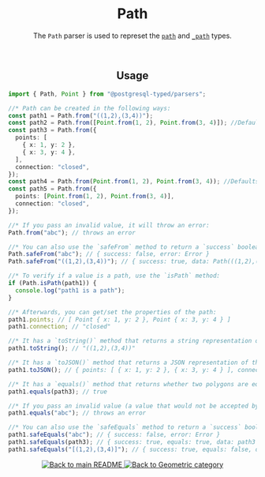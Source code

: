 <h1 align="center">
	Path
</h1>
<p align="center">
  The <code>Path</code> parser is used to represet the <a href="https://www.postgresql.org/docs/current/datatype-geometric.html#id-1.5.7.16.9"><code>path</code></a> and <a href="https://www.postgresql.org/docs/current/datatype-geometric.html#id-1.5.7.16.9"><code>_path</code></a> types.
</p>
<br/>

<!-- Usage -->
<h2 align="center">
	Usage
</h2>

```ts
import { Path, Point } from "@postgresql-typed/parsers";

//* Path can be created in the following ways:
const path1 = Path.from("((1,2),(3,4))");
const path2 = Path.from([Point.from(1, 2), Point.from(3, 4)]); //Defaults connection to `open`
const path3 = Path.from({
  points: [
    { x: 1, y: 2 },
    { x: 3, y: 4 },
  ],
  connection: "closed",
});
const path4 = Path.from(Point.from(1, 2), Point.from(3, 4)); //Defaults connection to `open`
const path5 = Path.from({
  points: [Point.from(1, 2), Point.from(3, 4)],
  connection: "closed",
});

//* If you pass an invalid value, it will throw an error:
Path.from("abc"); // throws an error

//* You can also use the `safeFrom` method to return a `success` boolean instead of throwing an error:
Path.safeFrom("abc"); // { success: false, error: Error }
Path.safeFrom("((1,2),(3,4))"); // { success: true, data: Path(((1,2),(3,4))) }

//* To verify if a value is a path, use the `isPath` method:
if (Path.isPath(path1)) {
  console.log("path1 is a path");
}

//* Afterwards, you can get/set the properties of the path:
path1.points; // [ Point { x: 1, y: 2 }, Point { x: 3, y: 4 } ]
path1.connection; // "closed"

//* It has a `toString()` method that returns a string representation of the polygon:
path1.toString(); // "((1,2),(3,4))"

//* It has a `toJSON()` method that returns a JSON representation of the polygon:
path1.toJSON(); // { points: [ { x: 1, y: 2 }, { x: 3, y: 4 } ], connection: "closed" }

//* It has a `equals()` method that returns whether two polygons are equal:
path1.equals(path3); // true

//* If you pass an invalid value (a value that would not be accepted by the `from` method), it will throw an error:
path1.equals("abc"); // throws an error

//* You can also use the `safeEquals` method to return a `success` boolean instead of throwing an error:
path1.safeEquals("abc"); // { success: false, error: Error }
path1.safeEquals(path3); // { success: true, equals: true, data: path3 }
path1.safeEquals("[(1,2),(3,4)]"); // { success: true, equals: false, data: Path([(1,2),(3,4)]) }
```

<p align="center">
  <!-- Back to main README button -->
  <a href="../../README.md">
    <img src="https://img.shields.io/badge/-Back%20to%20main%20README-blue" alt="Back to main README" />
  </a>
  <!-- Back to category button -->
  <a href="./Geometric.md">
    <img src="https://img.shields.io/badge/-Back%20to%20Geometric%20category-blue" alt="Back to Geometric category" />
  </a>
</p>